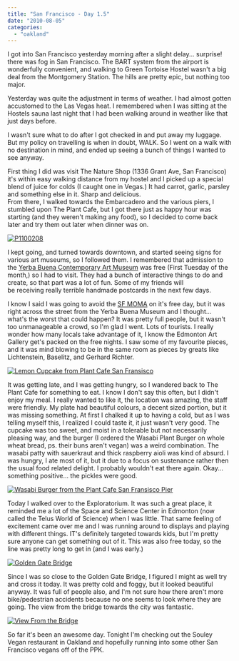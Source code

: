 ```yaml
---
title: "San Francisco - Day 1.5"
date: "2010-08-05"
categories:
  - "oakland"
---
```


I got into San Francisco yesterday morning after a slight delay... surprise! there was fog in San Francisco. The BART system from the airport is wonderfully convenient, and walking to Green Tortoise Hostel wasn't a big deal from the Montgomery Station. The hills are pretty epic, but nothing too major.  

Yesterday was quite the adjustment in terms of weather. I had almost gotten accustomed to the Las Vegas heat. I remembered when I was sitting at the Hostels sauna last night that I had been walking around in weather like that just days before.  

I wasn't sure what to do after I got checked in and put away my luggage. But my policy on travelling is when in doubt, WALK. So I went on a walk with no destination in mind, and ended up seeing a bunch of things I wanted to see anyway.  

First thing I did was visit The Nature Shop (1336 Grant Ave, San Francisco) it's within easy walking distance from my hostel and I picked up a special blend of juice for colds (I caught one in Vegas.) It had carrot, garlic, parsley and something else in it. Sharp and delicious.  
From there, I walked towards the Embarcadero and the various piers, I stumbled upon The Plant Cafe, but I got there just as happy hour was starting (and they weren't making any food), so I decided to come back later and try them out later when dinner was on.  


[![P1100208](images/4861895726_1cb182cda9.jpg)](http://www.flickr.com/photos/prairiev/4861895726/ "P1100208 by MeShellG, on Flickr")


I kept going, and turned towards downtown, and started seeing signs for various art museums, so I followed them. I remembered that admission to the [Yerba Buena Contemporary Art Museum](http://www.ybca.org/) was free (First Tuesday of the month,) so I had to visit. They had a bunch of interactive things to do and create, so that part was a lot of fun. Some of my friends will be receiving really terrible handmade postcards in the next few days.  

I know I said I was going to avoid the [SF MOMA](http://www.sfmoma.org/) on it's free day, but it was right across the street from the Yerba Buena Museum and I thought... what's the worst that could happen? It was pretty full people, but it wasn't too unmanageable a crowd, so I'm glad I went. Lots of tourists. I really wonder how many locals take advantage of it, I know the Edmonton Art Gallery get's packed on the free nights. I saw some of my favourite pieces, and it was mind blowing to be in the same room as pieces by greats like Lichtenstein, Baselitz, and Gerhard Richter.  


[![Lemon Cupcake from Plant Cafe San Fransisco](images/4858760421_0fafc779c4.jpg)](http://www.flickr.com/photos/prairiev/4858760421/ "Lemon Cupcake from Plant Cafe San Fransisco by MeShellG, on Flickr")


It was getting late, and I was getting hungry, so I wandered back to The Plant Cafe for something to eat. I know I don't say this often, but I didn't enjoy my meal. I really wanted to like it, the location was amazing, the staff were friendly. My plate had beautiful colours, a decent sized portion, but it was missing something. At first I chalked it up to having a cold, but as I was telling myself this, I realized I could taste it, it just wasn't very good. The cupcake was too sweet, and moist in a tolerable but not necessarily pleasing way, and the burger (I ordered the Wasabi Plant Burger on whole wheat bread, ps. their buns aren't vegan) was a weird combination. The wasabi patty with sauerkraut and thick raspberry aioli was kind of absurd. I was hungry, I ate most of it, but it due to a focus on sustenance rather then the usual food related delight. I probably wouldn't eat there again. Okay... something positive... the pickles were good.  


[![Wasabi Burger from the Plant Cafe San Fransisco Pier](images/4859382098_69bf20a64b.jpg)](http://www.flickr.com/photos/prairiev/4859382098/ "Wasabi Burger from the Plant Cafe San Fransisco Pier by MeShellG, on Flickr")


Today I walked over to the Exploratorium. It was such a great place, it reminded me a lot of the Space and Science Center in Edmonton (now called the Telus World of Science) when I was little. That same feeling of excitement came over me and I was running around to displays and playing with different things. IT's definitely targeted towards kids, but I'm pretty sure anyone can get something out of it. This was also free today, so the line was pretty long to get in (and I was early.)  


[![Golden Gate Bridge](images/4861918712_2234e5efea.jpg)](http://www.flickr.com/photos/prairiev/4861918712/ "Golden Gate Bridge by MeShellG, on Flickr")


Since I was so close to the Golden Gate Bridge, I figured I might as well try and cross it today. It was pretty cold and foggy, but it looked beautiful anyway. It was full of people also, and I'm not sure how there aren't more bike/pedestrian accidents because no one seems to look where they are going. The view from the bridge towards the city was fantastic.  


[![View From the Bridge](images/4861945086_d3fa77654f.jpg)](http://www.flickr.com/photos/prairiev/4861945086/ "View From the Bridge by MeShellG, on Flickr")


So far it's been an awesome day. Tonight I'm checking out the Souley Vegan restaurant in Oakland and hopefully running into some other San Francisco vegans off of the PPK.
